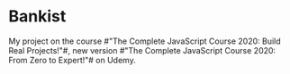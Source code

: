 # Bankist
 
 
My project on the course #"The Complete JavaScript Course 2020: Build Real Projects!"#, new version #"The Complete JavaScript Course 2020: From Zero to Expert!"#  on Udemy.

